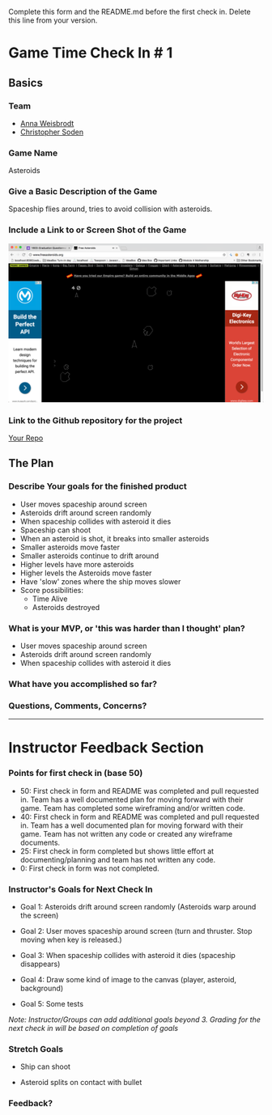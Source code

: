 Complete this form and the README.md before the first check in. Delete this line from your version.

# Game Time Check In # 1

## Basics

### Team
- [Anna Weisbrodt](https://github.com/AnnaCW)
- [Christopher Soden](https://github.com/seeker105)

### Game Name

Asteroids

### Give a Basic Description of the Game

Spaceship flies around, tries to avoid collision with asteroids.

### Include a Link to or Screen Shot of the Game

![Asteroids](images/Asteroids.png)

### Link to the Github repository for the project
[Your Repo](https://github.com/seeker105/asteroids)

## The Plan

### Describe Your goals for the finished product

- User moves spaceship around screen
- Asteroids drift around screen randomly
- When spaceship collides with asteroid it dies
- Spaceship can shoot
- When an asteroid is shot, it breaks into smaller asteroids
- Smaller asteroids move faster
- Smaller asteroids continue to drift around
- Higher levels have more asteroids
- Higher levels the Asteroids move faster
- Have 'slow' zones where the ship moves slower
- Score possibilities:
  * Time Alive
  * Asteroids destroyed

### What is your MVP, or 'this was harder than I thought' plan?

- User moves spaceship around screen
- Asteroids drift around screen randomly
- When spaceship collides with asteroid it dies

### What have you accomplished so far?

### Questions, Comments, Concerns?

-----

# Instructor Feedback Section

### Points for first check in (base 50)

* 50: First check in form and README was completed and pull requested in. Team has a well documented plan for moving forward with their game. Team has completed some wireframing and/or written code.
* 40: First check in form and README was completed and pull requested in. Team has a well documented plan for moving forward with their game. Team has not written any code or created any wireframe documents.
* 25: First check in form completed but shows little effort at documenting/planning and team has not written any code.
* 0: First check in form was not completed.

### Instructor's Goals for Next Check In

* Goal 1: Asteroids drift around screen randomly (Asteroids warp around the screen)

* Goal 2: User moves spaceship around screen (turn and thruster. Stop moving when key is released.)

* Goal 3: When spaceship collides with asteroid it dies (spaceship disappears)

* Goal 4: Draw some kind of image to the canvas (player, asteroid, background) 

* Goal 5: Some tests



_Note: Instructor/Groups can add additional goals beyond 3. Grading for the next check in will be based on completion of goals_

### Stretch Goals

* Ship can shoot

* Asteroid splits on contact with bullet

### Feedback?
